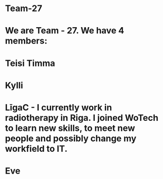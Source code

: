 # Team-27

# We are Team - 27. We have 4 members: 

# Teisi Timma

# Kylli

# LīgaC - I currently work in radiotherapy in Riga. I joined WoTech to learn new skills, to meet new people and possibly change my workfield to IT. 

# Eve
